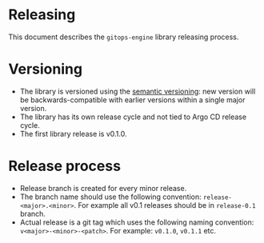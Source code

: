# Releasing

This document describes the `gitops-engine` library releasing process.

# Versioning

* The library is versioned using the [semantic versioning](http://semver.org/): new version will be backwards-compatible
with earlier versions within a single major version.
* The library has its own release cycle and not tied to Argo CD release cycle.
* The first library release is v0.1.0.

# Release process

* Release branch is created for every minor release.
* The branch name should use the following convention: `release-<major>.<minor>`. For example all v0.1 releases should
be in `release-0.1` branch.
* Actual release is a git tag which uses the following naming convention: `v<major>-<minor>-<patch>`. For example: `v0.1.0`, `v0.1.1` etc.